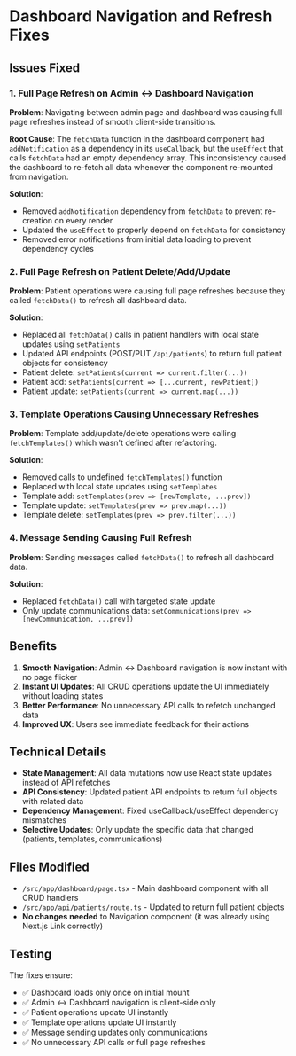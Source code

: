 # Dashboard Navigation and Refresh Fixes

## Issues Fixed

### 1. Full Page Refresh on Admin ↔ Dashboard Navigation
**Problem**: Navigating between admin page and dashboard was causing full page refreshes instead of smooth client-side transitions.

**Root Cause**: The `fetchData` function in the dashboard component had `addNotification` as a dependency in its `useCallback`, but the `useEffect` that calls `fetchData` had an empty dependency array. This inconsistency caused the dashboard to re-fetch all data whenever the component re-mounted from navigation.

**Solution**:
- Removed `addNotification` dependency from `fetchData` to prevent re-creation on every render
- Updated the `useEffect` to properly depend on `fetchData` for consistency
- Removed error notifications from initial data loading to prevent dependency cycles

### 2. Full Page Refresh on Patient Delete/Add/Update
**Problem**: Patient operations were causing full page refreshes because they called `fetchData()` to refresh all dashboard data.

**Solution**: 
- Replaced all `fetchData()` calls in patient handlers with local state updates using `setPatients`
- Updated API endpoints (POST/PUT `/api/patients`) to return full patient objects for consistency
- Patient delete: `setPatients(current => current.filter(...))`
- Patient add: `setPatients(current => [...current, newPatient])`
- Patient update: `setPatients(current => current.map(...))`

### 3. Template Operations Causing Unnecessary Refreshes
**Problem**: Template add/update/delete operations were calling `fetchTemplates()` which wasn't defined after refactoring.

**Solution**:
- Removed calls to undefined `fetchTemplates()` function
- Replaced with local state updates using `setTemplates`
- Template add: `setTemplates(prev => [newTemplate, ...prev])`
- Template update: `setTemplates(prev => prev.map(...))`
- Template delete: `setTemplates(prev => prev.filter(...))`

### 4. Message Sending Causing Full Refresh
**Problem**: Sending messages called `fetchData()` to refresh all dashboard data.

**Solution**:
- Replaced `fetchData()` call with targeted state update
- Only update communications data: `setCommunications(prev => [newCommunication, ...prev])`

## Benefits

1. **Smooth Navigation**: Admin ↔ Dashboard navigation is now instant with no page flicker
2. **Instant UI Updates**: All CRUD operations update the UI immediately without loading states
3. **Better Performance**: No unnecessary API calls to refetch unchanged data
4. **Improved UX**: Users see immediate feedback for their actions

## Technical Details

- **State Management**: All data mutations now use React state updates instead of API refetches
- **API Consistency**: Updated patient API endpoints to return full objects with related data
- **Dependency Management**: Fixed useCallback/useEffect dependency mismatches
- **Selective Updates**: Only update the specific data that changed (patients, templates, communications)

## Files Modified

- `/src/app/dashboard/page.tsx` - Main dashboard component with all CRUD handlers
- `/src/app/api/patients/route.ts` - Updated to return full patient objects
- **No changes needed** to Navigation component (it was already using Next.js Link correctly)

## Testing

The fixes ensure:
- ✅ Dashboard loads only once on initial mount
- ✅ Admin ↔ Dashboard navigation is client-side only
- ✅ Patient operations update UI instantly
- ✅ Template operations update UI instantly  
- ✅ Message sending updates only communications
- ✅ No unnecessary API calls or full page refreshes
